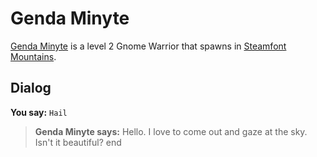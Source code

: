 # Genda Minyte



[Genda Minyte](/npc/56134) is a level 2 Gnome Warrior that spawns in [Steamfont Mountains](/zone/56).



## Dialog

**You say:** `Hail`



>**Genda Minyte says:** Hello.  I love to come out and gaze at the sky.  Isn't it beautiful?
end







